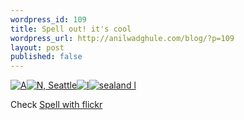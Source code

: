 ```yaml
--- 
wordpress_id: 109
title: Spell out! it's cool
wordpress_url: http://anilwadghule.com/blog/?p=109
layout: post
published: false
---
```

<p><a id="fs_1" title="'" a="" href="http://flickr.com/photos/94568138@N00/6073865/"><img title="A" alt="A" src="http://photos4.flickr.com/6073865_6733cff7d5_s.jpg" border="0" /></a><a id="fs_2" title="N, Seattle" href="http://flickr.com/photos/99849138@N00/3438702/"><img alt="N, Seattle" src="http://photos3.flickr.com/3438702_4884cf38d5_s.jpg" border="0" /></a><a id="fs_3" title="'" i="" href="http://flickr.com/photos/34817627804@N01/3569094/"><img title="I" alt="I" src="http://photos2.flickr.com/3569094_b2beb2c3e4_s.jpg" border="0" /></a><a id="fs_4" title="'" sealand="" l="" href="http://flickr.com/photos/44124461041@n01/16030619/"><img title="sealand l" alt="sealand l" src="http://photos12.flickr.com/16030619_5979a5ec80_s.jpg" border="0" /></a></p><p>Check <a href="http://metaatem.net/words.php" target="_blank">Spell with flickr</a></p>
